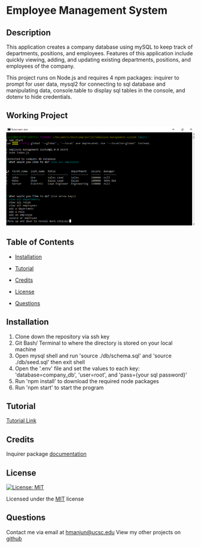 # Employee Management System

## Description

This application creates a company database using mySQL to keep track of departments, positions, and employees. Features of this application include quickly viewing, adding, and updating existing departments, positions, and employees of the company. 

This project runs on Node.js and requires 4 npm packages: inquirer to prompt for user data, mysql2 for connecting to sql database and manipulating data, console.table to display sql tables in the console, and dotenv to hide credentials.

## Working Project

![Working product screenshot](./assets/img/screenshot.PNG)

## Table of Contents
* [Installation](#installation)

* [Tutorial](#tutorial)

* [Credits](#credits)

* [License](#license)

* [Questions](#questions) 

## Installation
1) Clone down the repository via ssh key
2) Git Bash/ Terminal to where the directory is stored on your local machine
3) Open mysql shell and run 'source ./db/schema.sql' and 'source ./db/seed.sql' then exit shell
4) Open the '.env' file and set the values to each key: 'database=company_db', 'user=root', and 'pass={your sql password}'
4) Run 'npm install' to download the required node packages
5) Run 'npm start' to start the program

## Tutorial

[Tutorial Link](https://youtu.be/ylXMVI3Kl3E)

## Credits
Inquirer package [documentation](https://www.npmjs.com/package//inquirer)

## License
[![License: MIT](https://img.shields.io/badge/License-MIT-yellow.svg)](https://opensource.org/licenses/MIT) 

Licensed under the [MIT](https://opensource.org/licenses/MIT) license

## Questions
Contact me via email at hmanjun@ucsc.edu
View my other projects on [github](github.com/hmanjun) 